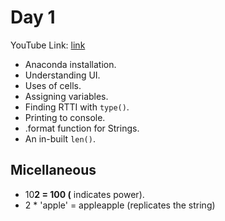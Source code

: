 # Day 1 #
YouTube Link: [link](https://youtu.be/7S865QCGL74)
- Anaconda installation.
- Understanding UI.
- Uses of cells.
- Assigning variables.
- Finding RTTI with ```type()```.
- Printing to console.
- .format function for Strings.
- An in-built ```len()```.
## Micellaneous ##
- 10**2 = 100 (** indicates power).
- 2 * 'apple' = appleapple (replicates the string)
